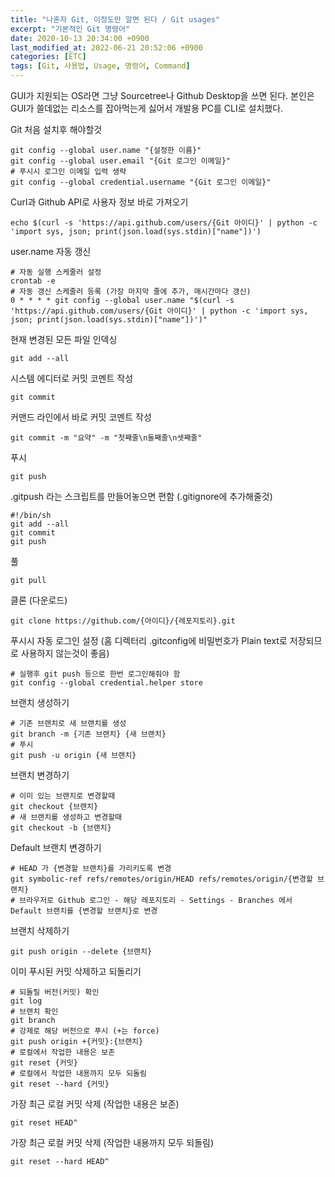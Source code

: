 ```yaml
---
title: "나혼자 Git, 이정도만 알면 된다 / Git usages"
excerpt: "기본적인 Git 명령어"
date: 2020-10-13 20:34:00 +0900
last_modified_at: 2022-06-21 20:52:06 +0900
categories: [ETC]
tags: [Git, 사용법, Usage, 명령어, Command]
---
```

GUI가 지원되는 OS라면 그냥 Sourcetree나 Github Desktop을 쓰면 된다.
본인은 GUI가 쓸데없는 리소스를 잡아먹는게 싫어서 개발용 PC를 CLI로 설치했다.

Git 처음 설치후 해야할것
```
git config --global user.name "{설정한 이름}"
git config --global user.email "{Git 로그인 이메일}"
# 푸시시 로그인 이메일 입력 생략
git config --global credential.username "{Git 로그인 이메일}"
```

Curl과 Github API로 사용자 정보 바로 가져오기
```
echo $(curl -s 'https://api.github.com/users/{Git 아이디}' | python -c 'import sys, json; print(json.load(sys.stdin)["name"])')
```

user.name 자동 갱신
```
# 자동 실행 스케줄러 설정
crontab -e
# 자동 갱신 스케줄러 등록 (가장 마지막 줄에 추가, 매시간마다 갱신)
0 * * * * git config --global user.name "$(curl -s 'https://api.github.com/users/{Git 아이디}' | python -c 'import sys, json; print(json.load(sys.stdin)["name"])')"
```

현재 변경된 모든 파일 인덱싱
```
git add --all
```

시스템 에디터로 커밋 코멘트 작성
```
git commit
```

커맨드 라인에서 바로 커밋 코멘트 작성
```
git commit -m "요약" -m "첫째줄\n둘째줄\n셋째줄"
```

푸시
```
git push
```

.gitpush 라는 스크립트를 만들어놓으면 편함 (.gitignore에 추가해줄것)
```
#!/bin/sh
git add --all
git commit
git push
```

풀
```
git pull
```

클론 (다운로드)
```
git clone https://github.com/{아이디}/{레포지토리}.git
```

푸시시 자동 로그인 설정 (홈 디렉터리 .gitconfig에 비밀번호가 Plain text로 저장되므로 사용하지 않는것이 좋음)
```
# 실행후 git push 등으로 한번 로그인해줘야 함
git config --global credential.helper store
```

브랜치 생성하기
```
# 기존 브랜치로 새 브랜치를 생성
git branch -m {기존 브랜치} {새 브랜치}
# 푸시
git push -u origin {새 브랜치}
```

브랜치 변경하기
```
# 이미 있는 브랜치로 변경할때
git checkout {브랜치}
# 새 브랜치를 생성하고 변경할때
git checkout -b {브랜치}
```

Default 브랜치 변경하기
```
# HEAD 가 {변경할 브랜치}를 가리키도록 변경
git symbolic-ref refs/remotes/origin/HEAD refs/remotes/origin/{변경할 브랜치}
# 브라우저로 Github 로그인 - 해당 레포지토리 - Settings - Branches 에서 Default 브랜치를 {변경할 브랜치}로 변경
```

브랜치 삭제하기
```
git push origin --delete {브랜치}
```

이미 푸시된 커밋 삭제하고 되돌리기
```
# 되돌릴 버전(커밋) 확인
git log
# 브랜치 확인
git branch
# 강제로 해당 버전으로 푸시 (+는 force)
git push origin +{커밋}:{브랜치}
# 로컬에서 작업한 내용은 보존
git reset {커밋}
# 로컬에서 작업한 내용까지 모두 되돌림
git reset --hard {커밋}
```

가장 최근 로컬 커밋 삭제 (작업한 내용은 보존)
```
git reset HEAD^
```

가장 최근 로컬 커밋 삭제 (작업한 내용까지 모두 되돌림)
```
git reset --hard HEAD^
```
